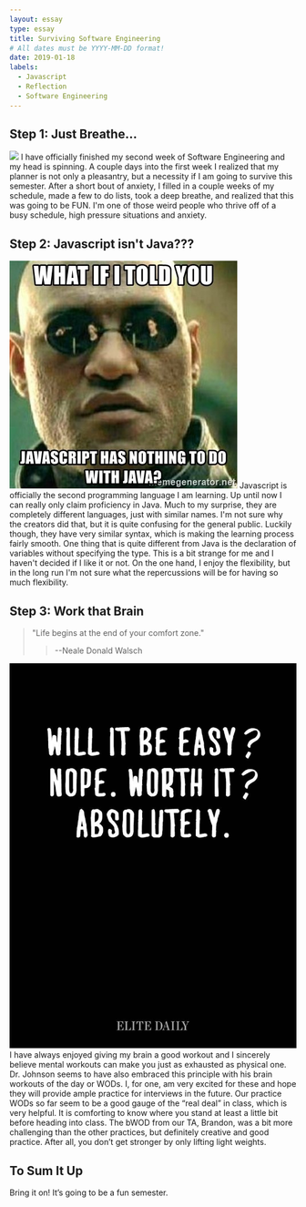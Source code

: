 ```yaml
---
layout: essay
type: essay
title: Surviving Software Engineering
# All dates must be YYYY-MM-DD format!
date: 2019-01-18
labels:
  - Javascript
  - Reflection
  - Software Engineering
---
```


## Step 1: Just Breathe...
<img class="ui rounded small right floated image" src="../images/20190118_221401.jpg">
I have officially finished my second week of Software Engineering and my head is spinning.  A couple days into the first week I realized that my planner is not only a pleasantry, but a necessity if I am going to survive this semester.  After a short bout of anxiety, I filled in a couple weeks of my schedule, made a few to do lists, took a deep breathe, and realized that this was going to be FUN.  I'm one of those weird people who thrive off of a busy schedule, high pressure situations and anxiety.

## Step 2: Javascript isn't Java???
<img class="ui small rounded left floated image" src="../images/javascript.jpg">
Javascript is officially the second programming language I am learning. Up until now I can really only claim proficiency in Java.  Much to my surprise, they are completely different languages, just with similar names.  I'm not sure why the creators did that, but it is quite confusing for the general public.  Luckily though, they have very similar syntax, which is making the learning process fairly smooth.  One thing that is quite different from Java is the declaration of variables without specifying the type.  This is a bit strange for me and I haven't decided if I like it or not.  On the one hand, I enjoy the flexibility, but in the long run I'm not sure what the repercussions will be for having so much flexibility.

## Step 3: Work that Brain
> "Life begins at the end of your comfort zone."
>> --Neale Donald Walsch

<img class="ui small rounded right floated image" src="../images/will-it-be-easy.jpg">
I have always enjoyed giving my brain a good workout and I sincerely believe mental workouts can make you just as exhausted as physical one.  Dr. Johnson seems to have also embraced this principle with his brain workouts of the day or WODs.  I, for one, am very excited for these and hope they will provide ample practice for interviews in the future.  Our practice WODs so far seem to be a good gauge of the “real deal” in class, which is very helpful.  It is comforting to know where you stand at least a little bit before heading into class.  The bWOD from our TA, Brandon, was a bit more challenging than the other practices, but definitely creative and good practice.  After all, you don’t get stronger by only lifting light weights.

## To Sum It Up
Bring it on!  It’s going to be a fun semester.

